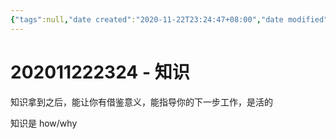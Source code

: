 ```yaml
---
{"tags":null,"date created":"2020-11-22T23:24:47+08:00","date modified":"2024-04-08T16:44:26+08:00","dg-publish":true,"aliases":[],"permalink":"/card/卡片盒笔记法/202011222324 - 知识/","dgPassFrontmatter":true,"noteIcon":"2","created":"2020-11-22T23:24:47+08:00","updated":"2024-04-08T16:44:26+08:00"}
---
```



# 202011222324 - 知识

知识拿到之后，能让你有借鉴意义，能指导你的下一步工作，是活的

知识是 how/why
